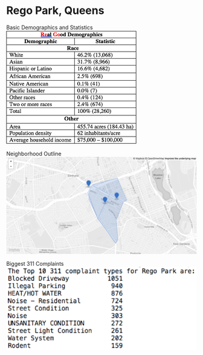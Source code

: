 # Rego Park, Queens

Basic Demographics and Statistics
![](Demographics.png)

Neighborhood Outline
![](Neighborhood_geoJSON_Map.png)

Biggest 311 Complaints
![](311.png)

